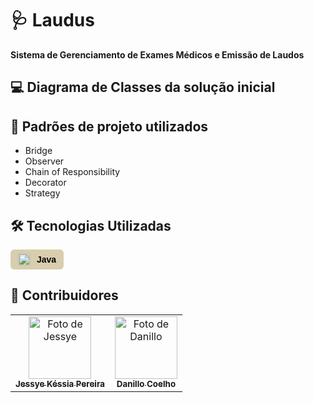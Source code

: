 # 🩺 Laudus

**Sistema de Gerenciamento de Exames Médicos e Emissão de Laudos**

## 💻 Diagrama de Classes da solução inicial


## 👾 Padrões de projeto utilizados

- Bridge
- Observer
- Chain of Responsibility
- Decorator
- Strategy

## 🛠️ Tecnologias Utilizadas

<div style="display: inline-flex; align-items: center; background-color:rgb(216, 206, 173); color: black; padding: 6px 12px; border-radius: 6px; font-family: sans-serif; font-size: 14px; font-weight: bold;">
  <img src="https://cdn.jsdelivr.net/gh/devicons/devicon/icons/java/java-original.svg" alt="Java" style="width: 20px; height: 20px; margin-right: 10px;">
  Java
</div>

## 👥 Contribuidores
<table>
  <tr>
   <td align="center">
      <a href="https://github.com/jessyekessia" title="gitHub">
        <img src="https://avatars.githubusercontent.com/u/128109017?v=4" width="100px;" alt="Foto de Jessye"/><br>
        <sub>
          <b>Jessye Késsia Pereira</b>
        </sub>
      </a>
    </td>
    <td align="center">
      <a href="https://github.com/Nillocoelho" title="gitHub">
        <img src="https://avatars.githubusercontent.com/u/111874946?v=4" width="100px;" alt="Foto de Danillo"/><br>
        <sub>
          <b>Danillo Coelho</b>
        </sub>
      </a>
    </td>
      </a>
    </td>
  </tr>
</table>
